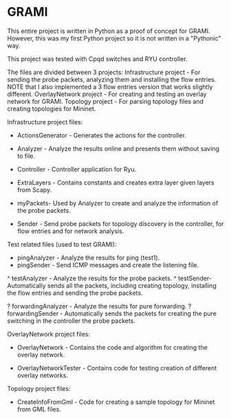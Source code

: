# GRAMI
This entire project is written in Python as a proof of concept for GRAMI. However, this was my first Python project so it is not written in
a "Pythonic" way.

This project was tested with Cpqd switches and RYU controller.

The files are divided between 3 projects:
Infrastructure project - For sending the probe packets, analyzing them and installing the flow entries.
                         NOTE that I also implemented a 3 flow entries version that works slightly different.
OverlayNetwork project - For creating and testing an overlay network for GRAMI.
Topology project - For parsing topology files and creating topologies for Mininet.

Infrastructure project files:

* ActionsGenerator - Generates the actions for the controller.

* Analyzer - Analyze the results online and presents them without saving to file.

* Controller - Controller application for Ryu.

* ExtraLayers - Contains constants and creates extra layer given layers from Scapy.

* myPackets- Used by Analyzer to create and analyze the information of the probe packets.

* Sender - Send probe packets for topology discovery in the controller, for flow entries and for network analysis.

Test related files (used to test GRAMI):
+ pingAnalyzer - Analyze the results for ping (test1).
+ pingSender - Send ICMP messages and create the listening file.

^ testAnalyzer - Analyze the results for the probe packets.
^ testSender- Automatically sends all the packets, including creating topology, installing the flow entries and sending the probe packets.

? forwardingAnalyzer - Analyze the results for pure forwarding.
? forwardingSender - Automatically sends the packets for creating the pure switching in the controller the probe packets.

OverlayNetwork project files:

* OverlayNetwork - Contains the code and algorithm for creating the overlay network.

* OverlayNetworkTester - Contains code for testing creation of different overlay networks.

Topology project files:

* CreateInfoFromGml - Code for creating a sample topology for Mininet from GML files.

